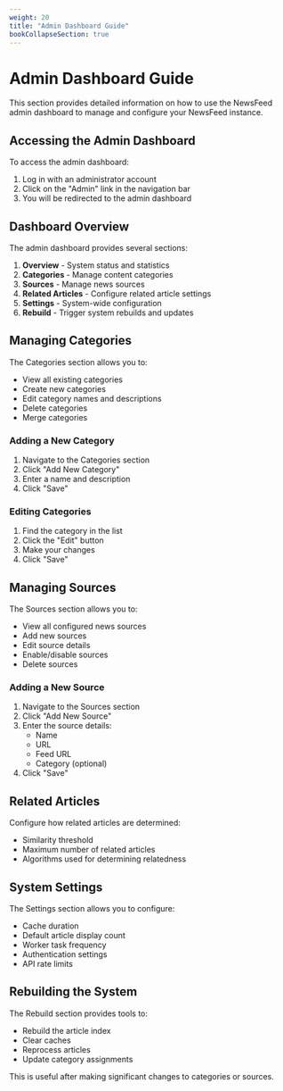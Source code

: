 ```yaml
---
weight: 20
title: "Admin Dashboard Guide"
bookCollapseSection: true
---
```


# Admin Dashboard Guide

This section provides detailed information on how to use the NewsFeed admin dashboard to manage and configure your NewsFeed instance.

## Accessing the Admin Dashboard

To access the admin dashboard:

1. Log in with an administrator account
2. Click on the "Admin" link in the navigation bar
3. You will be redirected to the admin dashboard

## Dashboard Overview

The admin dashboard provides several sections:

1. **Overview** - System status and statistics
2. **Categories** - Manage content categories
3. **Sources** - Manage news sources
4. **Related Articles** - Configure related article settings
5. **Settings** - System-wide configuration
6. **Rebuild** - Trigger system rebuilds and updates

## Managing Categories

The Categories section allows you to:

- View all existing categories
- Create new categories
- Edit category names and descriptions
- Delete categories
- Merge categories

### Adding a New Category

1. Navigate to the Categories section
2. Click "Add New Category"
3. Enter a name and description
4. Click "Save"

### Editing Categories

1. Find the category in the list
2. Click the "Edit" button
3. Make your changes
4. Click "Save"

## Managing Sources

The Sources section allows you to:

- View all configured news sources
- Add new sources
- Edit source details
- Enable/disable sources
- Delete sources

### Adding a New Source

1. Navigate to the Sources section
2. Click "Add New Source"
3. Enter the source details:
   - Name
   - URL
   - Feed URL
   - Category (optional)
4. Click "Save"

## Related Articles

Configure how related articles are determined:

- Similarity threshold
- Maximum number of related articles
- Algorithms used for determining relatedness

## System Settings

The Settings section allows you to configure:

- Cache duration
- Default article display count
- Worker task frequency
- Authentication settings
- API rate limits

## Rebuilding the System

The Rebuild section provides tools to:

- Rebuild the article index
- Clear caches
- Reprocess articles
- Update category assignments

This is useful after making significant changes to categories or sources. 